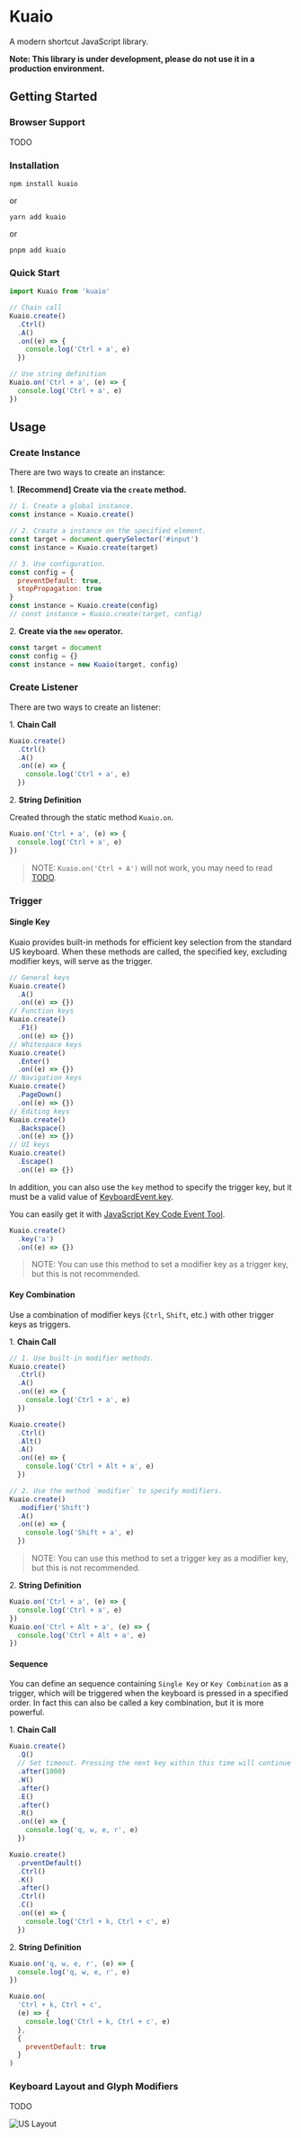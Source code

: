 # Kuaio

A modern shortcut JavaScript library.

**Note: This library is under development, please do not use it in a production environment.**

## Getting Started

### Browser Support

TODO

### Installation

```shell
npm install kuaio
```

or

```shell
yarn add kuaio
```

or

```shell
pnpm add kuaio
```

### Quick Start

```javascript
import Kuaio from 'kuaio'

// Chain call
Kuaio.create()
  .Ctrl()
  .A()
  .on((e) => {
    console.log('Ctrl + a', e)
  })

// Use string definition
Kuaio.on('Ctrl + a', (e) => {
  console.log('Ctrl + a', e)
})
```

## Usage

### Create Instance

There are two ways to create an instance:

1\. **[Recommend] Create via the `create` method.**

```javascript
// 1. Create a global instance.
const instance = Kuaio.create()
```

```javascript
// 2. Create a instance on the specified element.
const target = document.querySelector('#input')
const instance = Kuaio.create(target)
```

```javascript
// 3. Use configuration.
const config = {
  preventDefault: true,
  stopPropagation: true
}
const instance = Kuaio.create(config)
// const instance = Kuaio.create(target, config)
```

2\. **Create via the `new` operator.**

```javascript
const target = document
const config = {}
const instance = new Kuaio(target, config)
```

### Create Listener

There are two ways to create an listener:

1\. **Chain Call**

```javascript
Kuaio.create()
  .Ctrl()
  .A()
  .on((e) => {
    console.log('Ctrl + a', e)
  })
```

2\. **String Definition**

Created through the static method `Kuaio.on`.

```javascript
Kuaio.on('Ctrl + a', (e) => {
  console.log('Ctrl + a', e)
})
```

> NOTE: `Kuaio.on('Ctrl + A')` will not work, you may need to read [TODO](#TODO).

### Trigger

#### Single Key

Kuaio provides built-in methods for efficient key selection from the standard US keyboard. When these methods are called, the specified key, excluding modifier keys, will serve as the trigger.

```javascript
// General keys
Kuaio.create()
  .A()
  .on((e) => {})
// Function keys
Kuaio.create()
  .F1()
  .on((e) => {})
// Whitespace keys
Kuaio.create()
  .Enter()
  .on((e) => {})
// Navigation keys
Kuaio.create()
  .PageDown()
  .on((e) => {})
// Editing keys
Kuaio.create()
  .Backspace()
  .on((e) => {})
// UI keys
Kuaio.create()
  .Escape()
  .on((e) => {})
```

In addition, you can also use the `key` method to specify the trigger key, but it must be a valid value of [KeyboardEvent.key](https://developer.mozilla.org/en-US/docs/Web/API/KeyboardEvent/key).

You can easily get it with [JavaScript Key Code Event Tool](https://www.toptal.com/developers/keycode).

```javascript
Kuaio.create()
  .key('a')
  .on((e) => {})
```

> NOTE: You can use this method to set a modifier key as a trigger key, but this is not recommended.

#### Key Combination

Use a combination of modifier keys (`Ctrl`, `Shift`, etc.) with other trigger keys as triggers.

1\. **Chain Call**

```javascript
// 1. Use built-in modifier methods.
Kuaio.create()
  .Ctrl()
  .A()
  .on((e) => {
    console.log('Ctrl + a', e)
  })

Kuaio.create()
  .Ctrl()
  .Alt()
  .A()
  .on((e) => {
    console.log('Ctrl + Alt + a', e)
  })
```

```javascript
// 2. Use the method `modifier` to specify modifiers.
Kuaio.create()
  .modifier('Shift')
  .A()
  .on((e) => {
    console.log('Shift + a', e)
  })
```

> NOTE: You can use this method to set a trigger key as a modifier key, but this is not recommended.

2\. **String Definition**

```javascript
Kuaio.on('Ctrl + a', (e) => {
  console.log('Ctrl + a', e)
})
Kuaio.on('Ctrl + Alt + a', (e) => {
  console.log('Ctrl + Alt + a', e)
})
```

#### Sequence

You can define an sequence containing `Single Key` or `Key Combination` as a trigger, which will be triggered when the keyboard is pressed in a specified order. In fact this can also be called a key combination, but it is more powerful.

1\. **Chain Call**

```javascript
Kuaio.create()
  .Q()
  // Set timeout. Pressing the next key within this time will continue listening to the sequence, otherwise it will stop.
  .after(1000)
  .W()
  .after()
  .E()
  .after()
  .R()
  .on((e) => {
    console.log('q, w, e, r', e)
  })

Kuaio.create()
  .prventDefault()
  .Ctrl()
  .K()
  .after()
  .Ctrl()
  .C()
  .on((e) => {
    console.log('Ctrl + k, Ctrl + c', e)
  })
```

2\. **String Definition**

```javascript
Kuaio.on('q, w, e, r', (e) => {
  console.log('q, w, e, r', e)
})

Kuaio.on(
  'Ctrl + k, Ctrl + c',
  (e) => {
    console.log('Ctrl + k, Ctrl + c', e)
  },
  {
    preventDefault: true
  }
)
```

### Keyboard Layout and Glyph Modifiers

TODO

![US Layout](https://www.w3.org/TR/uievents-code/images/keyboard-101-us.svg)
